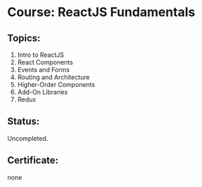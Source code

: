 # Course: ReactJS Fundamentals

## Topics:
01. Intro to ReactJS
02. React Components
03. Events and Forms
04. Routing and Architecture
05. Higher-Order Components
06. Add-On Libraries
07. Redux

## Status:
Uncompleted.

## Certificate:
none
